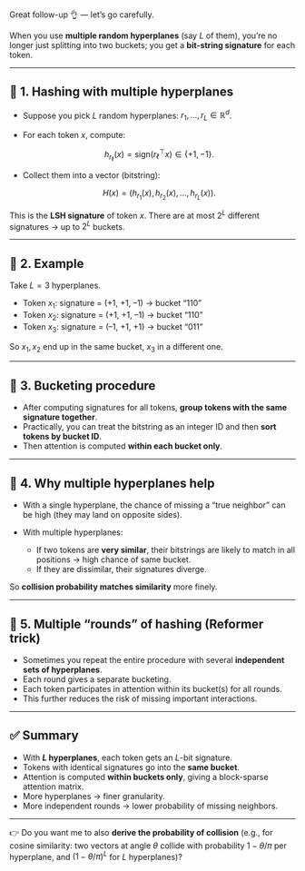 Great follow-up 👌 — let’s go carefully.

When you use **multiple random hyperplanes** (say $L$ of them), you’re no longer just splitting into two buckets; you get a **bit-string signature** for each token.

---

## 🔹 1. Hashing with multiple hyperplanes

* Suppose you pick $L$ random hyperplanes: $r_1,\dots,r_L \in \mathbb{R}^d$.
* For each token $x$, compute:

  $$
  h_{r_\ell}(x) = \text{sign}(r_\ell^\top x) \in \{+1,-1\}.
  $$
* Collect them into a vector (bitstring):

  $$
  H(x) = \big(h_{r_1}(x), h_{r_2}(x), \dots, h_{r_L}(x)\big).
  $$

This is the **LSH signature** of token $x$.
There are at most $2^L$ different signatures → up to $2^L$ buckets.

---

## 🔹 2. Example

Take $L=3$ hyperplanes.

* Token $x_1$: signature = (+1, +1, –1) → bucket “110”
* Token $x_2$: signature = (+1, +1, –1) → bucket “110”
* Token $x_3$: signature = (–1, +1, +1) → bucket “011”

So $x_1, x_2$ end up in the same bucket, $x_3$ in a different one.

---

## 🔹 3. Bucketing procedure

* After computing signatures for all tokens, **group tokens with the same signature together**.
* Practically, you can treat the bitstring as an integer ID and then **sort tokens by bucket ID**.
* Then attention is computed **within each bucket only**.

---

## 🔹 4. Why multiple hyperplanes help

* With a single hyperplane, the chance of missing a “true neighbor” can be high (they may land on opposite sides).
* With multiple hyperplanes:

  * If two tokens are **very similar**, their bitstrings are likely to match in all positions → high chance of same bucket.
  * If they are dissimilar, their signatures diverge.

So **collision probability matches similarity** more finely.

---

## 🔹 5. Multiple “rounds” of hashing (Reformer trick)

* Sometimes you repeat the entire procedure with several **independent sets of hyperplanes**.
* Each round gives a separate bucketing.
* Each token participates in attention within its bucket(s) for all rounds.
* This further reduces the risk of missing important interactions.

---

## ✅ Summary

* With **$L$ hyperplanes**, each token gets an $L$-bit signature.
* Tokens with identical signatures go into the **same bucket**.
* Attention is computed **within buckets only**, giving a block-sparse attention matrix.
* More hyperplanes → finer granularity.
* More independent rounds → lower probability of missing neighbors.

---

👉 Do you want me to also **derive the probability of collision** (e.g., for cosine similarity: two vectors at angle $\theta$ collide with probability $1-\theta/\pi$ per hyperplane, and $(1-\theta/\pi)^L$ for $L$ hyperplanes)?
